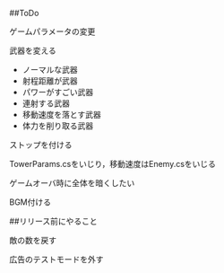 ##ToDo

ゲームパラメータの変更

武器を変える

* ノーマルな武器
* 射程距離が武器
* パワーがすごい武器
* 連射する武器
* 移動速度を落とす武器
* 体力を削り取る武器


ストップを付ける

TowerParams.csをいじり，移動速度はEnemy.csをいじる

ゲームオーバ時に全体を暗くしたい

BGM付ける

##リリース前にやること

敵の数を戻す

広告のテストモードを外す

